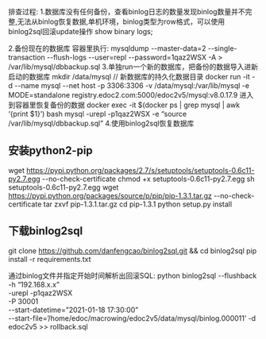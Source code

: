 排查过程:
1.数据库没有任何备份，查看binlog日志的数量发现binlog数量并不完整,无法从binlog恢复数据,单机环境，binlog类型为row格式，可以使用binlog2sql回滚update操作
show binary logs;

2.备份现在的数据库
容器里执行:
mysqldump --master-data=2 --single-transaction --flush-logs --user=repl --password=1qaz2WSX -A > /var/lib/mysql/dbbackup.sql
3.单独run一个新的数据库，把备份的数据导入进新启动的数据库
mkdir  /data/mysql   // 新数据库的持久化数据目录
docker run -it -d --name mysql --net host -p 3306:3306 -v /data/mysql:/var/lib/mysql -e MODE=standalone registry.edoc2.com:5000/edoc2v5/mysql:v8.0.17.9
进入到容器里恢复备份的数据
docker exec -it $(docker ps | grep mysql | awk ‘{print $1}’) bash
mysql -urepl -p1qaz2WSX -e “source /var/lib/mysql/dbbackup.sql”
4.使用binlog2sql恢复数据库
## 安装python2-pip
wget https://pypi.python.org/packages/2.7/s/setuptools/setuptools-0.6c11-py2.7.egg  --no-check-certificate
chmod +x setuptools-0.6c11-py2.7.egg
sh setuptools-0.6c11-py2.7.egg
wget https://pypi.python.org/packages/source/p/pip/pip-1.3.1.tar.gz --no-check-certificate
tar zxvf pip-1.3.1.tar.gz
cd pip-1.3.1
python setup.py install
## 下载binlog2sql
git clone https://github.com/danfengcao/binlog2sql.git && cd binlog2sql
pip install -r requirements.txt

通过binlog文件并指定开始时间解析出回滚SQL:
python binlog2sql --flushback \
-h “192.168.x.x” \
-urepl -p1qaz2WSX \
-P 30001 \
--start-datetime=”2021-01-18 17:30:00” \
--start-file=’/home/edoc/macrowing/edoc2v5/data/mysql/binlog.000011’
-d edoc2v5 >> rollback.sql 